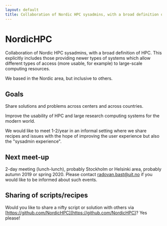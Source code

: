 ```yaml
---
layout: default
title: Collaboration of Nordic HPC sysadmins, with a broad definition of HPC.
---
```


# NordicHPC

Collaboration of Nordic HPC sysadmins, with a broad definition of
HPC. This explicitly includes those providing newer types of systems
which allow different types of access (more usable, for example) to
large-scale computing resources.

We based in the Nordic area, but inclusive to others.

## Goals

Share solutions and problems across centers and across countries.

Improve the usability of HPC and large research computing systems for
the modern world.

We would like to meet 1-2/year in an informal setting where we share recipes
and issues with the hope of improving the user experience but also the
"sysadmin experience".


## Next meet-up

2-day meeting (lunch-lunch), probably Stockholm or Helsinki area, probably autumn 2019 or spring 2020.
Please contact radovan.bast@uit.no if you would like to be informed about such events.


## Sharing of scripts/recipes

Would you like to share a nifty script or solution with others via
[https://github.com/NordicHPC](https://github.com/NordicHPC)? Yes please!
